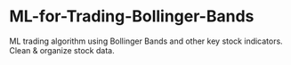 # ML-for-Trading-Bollinger-Bands
ML trading algorithm using Bollinger Bands and other key stock indicators. Clean &amp; organize stock data. 

